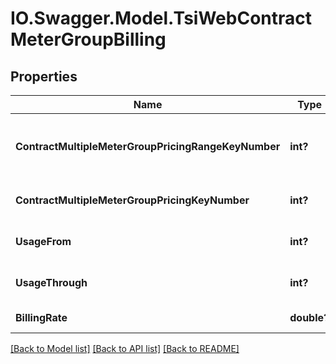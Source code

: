 # IO.Swagger.Model.TsiWebContractMeterGroupBilling
## Properties

Name | Type | Description | Notes
------------ | ------------- | ------------- | -------------
**ContractMultipleMeterGroupPricingRangeKeyNumber** | **int?** | Gets or sets the contract multiple meter group pricing key number | [optional] 
**ContractMultipleMeterGroupPricingKeyNumber** | **int?** | Gets or sets the contract meter group | [optional] 
**UsageFrom** | **int?** | Gets or sets the UsageFrom | [optional] 
**UsageThrough** | **int?** | Gets or sets the UsageThrough | [optional] 
**BillingRate** | **double?** | Gets or sets the BillingRate | [optional] 

[[Back to Model list]](../README.md#documentation-for-models) [[Back to API list]](../README.md#documentation-for-api-endpoints) [[Back to README]](../README.md)

